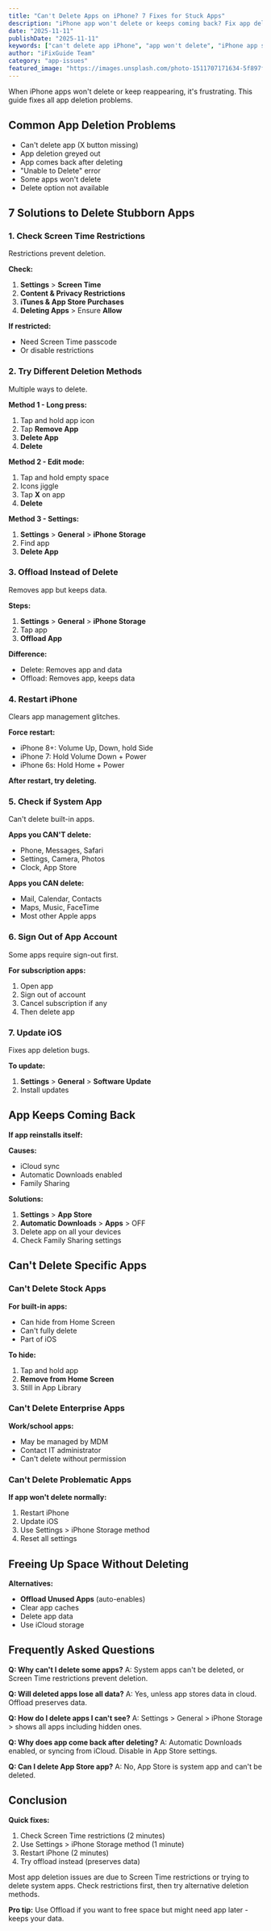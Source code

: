 ```yaml
---
title: "Can't Delete Apps on iPhone? 7 Fixes for Stuck Apps"
description: "iPhone app won't delete or keeps coming back? Fix app deletion issues and remove stubborn apps with our troubleshooting guide."
date: "2025-11-11"
publishDate: "2025-11-11"
keywords: ["can't delete app iPhone", "app won't delete", "iPhone app stuck", "remove app iPhone", "delete app not working"]
author: "iFixGuide Team"
category: "app-issues"
featured_image: "https://images.unsplash.com/photo-1511707171634-5f897ff02aa9?w=1200&q=80"
---
```


When iPhone apps won't delete or keep reappearing, it's frustrating. This guide fixes all app deletion problems.

## Common App Deletion Problems

- Can't delete app (X button missing)
- App deletion greyed out
- App comes back after deleting
- "Unable to Delete" error
- Some apps won't delete
- Delete option not available

## 7 Solutions to Delete Stubborn Apps

### 1. Check Screen Time Restrictions

Restrictions prevent deletion.

**Check:**
1. **Settings** > **Screen Time**
2. **Content & Privacy Restrictions**
3. **iTunes & App Store Purchases**
4. **Deleting Apps** > Ensure **Allow**

**If restricted:**
- Need Screen Time passcode
- Or disable restrictions

### 2. Try Different Deletion Methods

Multiple ways to delete.

**Method 1 - Long press:**
1. Tap and hold app icon
2. Tap **Remove App**
3. **Delete App**
4. **Delete**

**Method 2 - Edit mode:**
1. Tap and hold empty space
2. Icons jiggle
3. Tap **X** on app
4. **Delete**

**Method 3 - Settings:**
1. **Settings** > **General** > **iPhone Storage**
2. Find app
3. **Delete App**

### 3. Offload Instead of Delete

Removes app but keeps data.

**Steps:**
1. **Settings** > **General** > **iPhone Storage**
2. Tap app
3. **Offload App**

**Difference:**
- Delete: Removes app and data
- Offload: Removes app, keeps data

### 4. Restart iPhone

Clears app management glitches.

**Force restart:**
- iPhone 8+: Volume Up, Down, hold Side
- iPhone 7: Hold Volume Down + Power
- iPhone 6s: Hold Home + Power

**After restart, try deleting.**

### 5. Check if System App

Can't delete built-in apps.

**Apps you CAN'T delete:**
- Phone, Messages, Safari
- Settings, Camera, Photos
- Clock, App Store

**Apps you CAN delete:**
- Mail, Calendar, Contacts
- Maps, Music, FaceTime
- Most other Apple apps

### 6. Sign Out of App Account

Some apps require sign-out first.

**For subscription apps:**
1. Open app
2. Sign out of account
3. Cancel subscription if any
4. Then delete app

### 7. Update iOS

Fixes app deletion bugs.

**To update:**
1. **Settings** > **General** > **Software Update**
2. Install updates

## App Keeps Coming Back

**If app reinstalls itself:**

**Causes:**
- iCloud sync
- Automatic Downloads enabled
- Family Sharing

**Solutions:**
1. **Settings** > **App Store**
2. **Automatic Downloads** > **Apps** > OFF
3. Delete app on all your devices
4. Check Family Sharing settings

## Can't Delete Specific Apps

### Can't Delete Stock Apps

**For built-in apps:**
- Can hide from Home Screen
- Can't fully delete
- Part of iOS

**To hide:**
1. Tap and hold app
2. **Remove from Home Screen**
3. Still in App Library

### Can't Delete Enterprise Apps

**Work/school apps:**
- May be managed by MDM
- Contact IT administrator
- Can't delete without permission

### Can't Delete Problematic Apps

**If app won't delete normally:**
1. Restart iPhone
2. Update iOS
3. Use Settings > iPhone Storage method
4. Reset all settings

## Freeing Up Space Without Deleting

**Alternatives:**
- **Offload Unused Apps** (auto-enables)
- Clear app caches
- Delete app data
- Use iCloud storage

## Frequently Asked Questions

**Q: Why can't I delete some apps?**
A: System apps can't be deleted, or Screen Time restrictions prevent deletion.

**Q: Will deleted apps lose all data?**
A: Yes, unless app stores data in cloud. Offload preserves data.

**Q: How do I delete apps I can't see?**
A: Settings > General > iPhone Storage > shows all apps including hidden ones.

**Q: Why does app come back after deleting?**
A: Automatic Downloads enabled, or syncing from iCloud. Disable in App Store settings.

**Q: Can I delete App Store app?**
A: No, App Store is system app and can't be deleted.

## Conclusion

**Quick fixes:**
1. Check Screen Time restrictions (2 minutes)
2. Use Settings > iPhone Storage method (1 minute)
3. Restart iPhone (2 minutes)
4. Try offload instead (preserves data)

Most app deletion issues are due to Screen Time restrictions or trying to delete system apps. Check restrictions first, then try alternative deletion methods.

**Pro tip:** Use Offload if you want to free space but might need app later - keeps your data.
